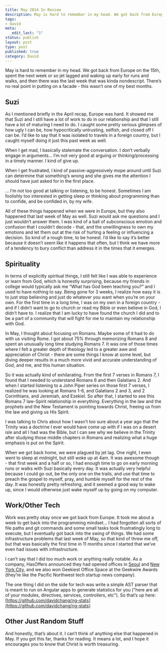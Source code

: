 ```yaml
---
title: May 2014 In Review
description: May is hard to remember in my head. We got back from Europe on the 15th, spent the next week or so jet lagged and waking up early for runs and walks, and then there was the last week that was kinda nondescript. There’s no real point in putting on a facade - this wasn’t one of my best months.
tags:
- david
meta:
  _edit_last: "1"
status: publish
layout: post
type: post
published: true
category: David
---
```


May is hard to remember in my head. We got back from Europe on the 15th, spent the next week or so jet lagged and waking up early for runs and walks, and then there was the last week that was kinda nondescript. There’s no real point in putting on a facade - this wasn’t one of my best months.

Suzi
----

As I mentioned briefly in the April recap, Europe was hard. It showed me that Suzi and I still have a lot of work to do in our relationship and that I still have a lot of maturing I need to do. I caught some pretty serious glimpses of how ugly I can be, how hypocritically untrusting, selfish, and closed off I can be. I’d like to say that it was isolated to travels in a foreign country, but I caught myself doing it just this past week as well.

When I get mad, I basically stalemate the conversation. I don’t verbally engage in arguments… I’m not very good at arguing or thinking/processing in a timely manner. I kind of give up.

When I get frustrated, I kind of passive-aggressively mope around until Suzi can determine that something’s wrong and she gives me the attention I should have just asked for in the first place.

… I’m not too good at talking or listening, to be honest. Sometimes I am foolishly too interested in getting sleep or thinking about programming than to confide, and be confided in, by my wife.

All of these things happened when we were in Europe, but they also happened that last week of May as well. Suzi would ask me questions and I just wouldn’t answer them. I was kind of a ball of subconscious emotion and confusion that I couldn’t decode - that, and the unwillingness to own my emotions and let them out at the risk of hurting a feeling or influencing a decision. So kind of a rough time, to be honest. I’d like to say it’s better because it doesn’t seem like it happens that often, but I think we have more of a tendency to bury conflict than address it in the times that it emerges.

Spirituality
------------

In terms of explicitly spiritual things, I still felt like I was able to experience or learn from God, which is honestly surprising, because my friends in college would typically ask me “What has God been teaching you?” and I used to have nothing to say. Being gone for 3 weeks, I realize how easy it is to just stop believing and just do whatever you want when you’re on your own. For the first time in a long time, I was on my own in a foreign country - and if I didn’t want to go to church or read my Bible or even believe in God, I didn’t have to. I realize that I am lucky to have found the church I did and to be a part of a community that will fight for me to maintain my relationship with God.

In May, I thought about focusing on Romans. Maybe some of it had to do with us visiting Rome. I got about 75% through memorizing Romans 8 and spent an unusually long time studying Romans 7. It was one of those times where I felt a greater depth of theology led to a greater awe and appreciation of Christ - there are some things I know at some level, but diving deeper results in a much more vivid and accurate understanding of God, and me, and this human situation.

So it was actually kind of exhilarating. From the first 7 verses in Romans 7, I found that I needed to understand Romans 6 and then Galatians 2. And when I started listening to a John Piper series on those first 7 verses, I realized he was looking at Romans 1-6, and Galatians 2 and 3, and 2 Corinthians, and Jeremiah, and Ezekiel. So after that, I started to see this Romans 7 law-Spirit relationship in everything. Everything in the law and the prophets and the New Testament is pointing towards Christ, freeing us from the law and giving us His Spirit.

I was talking to Chris about how I wasn’t too sure about a year ago that the Trinity was a doctrine I ever would have come up with if I was on a desert isle and all I had was the Bible, but I can see why we believe in the Trinity after studying those middle chapters in Romans and realizing what a huge emphasis is put on the Spirit.

When we got back home, we were plagued by jet lag. One night, I even went to sleep at midnight, but still woke up at 4am. It was awesome though - that first week and a half or so, I had enough time to go on early morning runs or walks with Suzi basically every day. It was actually very helpful because I could go out, be the only one on the trails, and use that time to preach the gospel to myself, pray, and humble myself for the rest of the day. It was honestly pretty refreshing, and it seemed a good way to wake up, since I would otherwise just wake myself up by going on my computer.



Work/Other Tech
---------------

Work was pretty okay once we got back from Europe. It took me about a week to get back into the programming mindset… I had forgotten all sorts of file paths and git commands and some small tasks took frustratingly long to execute, but I eventually got back into the swing of things. We had some infrastructure problems that last week of May, so that kind of threw me off, but that was basically the first time in 11 months since I started that we’ve even had issues with infrastructure.

I can’t say that I did too much work or anything really notable. As a company, HasOffers announced they had opened offices in [Seoul](http://www.hasoffers.com/blog/south-korea-we-are-delighted-to-say-hello/) and [New York City](http://www.hasoffers.com/blog/hello-new-york/), and we also won Geekiest Office Space at the Geekwire Awards (they’re like the Pacific Northwest tech startup news company).

The one thing I did on the side for tech was write a simple AST parser that is meant to run on Angular apps to generate statistics for you ("here are all of your modules, directives, services, controllers, etc"). So that’s up here: [https://github.com/davidchang/ng-stats](https://github.com/davidchang/ng-stats)


Other Just Random Stuff
-----------------------

And honestly, that’s about it. I can’t think of anything else that happened in May. If you got this far, thanks for reading. It means a lot, and I hope it encourages you to know that Christ is worth treasuring.